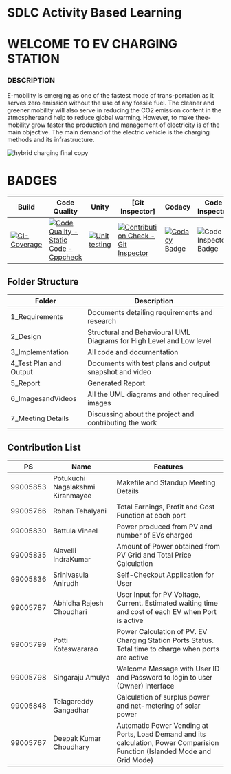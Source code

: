 # SDLC Activity Based Learning

# WELCOME TO EV CHARGING STATION
### DESCRIPTION
E-mobility is emerging as one of the fastest mode of trans-portation as it serves zero emission without the use of any fossile fuel. The cleaner and greener mobility will also     serve in reducing the CO2 emission content in the atmosphereand help to reduce global warming. However, to make thee-mobility grow faster the production and management of electricity is of the main objective. The main demand of the electric vehicle is the charging methods and its infrastructure.

![hybrid charging final copy](https://user-images.githubusercontent.com/86198474/130589176-a1bef13c-de6c-450b-95bf-86cdae934167.jpg)


# BADGES

Build | Code Quality | Unity | [Git Inspector] | Codacy | Code Inspector
-----------------|-----------------|-----------------|-----------------| --------- | -----------
  | [![CI-Coverage](https://github.com/amulyasingaraju/SDLC_13_GoGreen/actions/workflows/gcov.yml/badge.svg)](https://github.com/amulyasingaraju/SDLC_13_GoGreen/actions/workflows/gcov.yml) | [![Code Quality - Static Code - Cppcheck](https://github.com/amulyasingaraju/SDLC_13_GoGreen/actions/workflows/cppcheck.yml/badge.svg)](https://github.com/amulyasingaraju/SDLC_13_GoGreen/actions/workflows/cppcheck.yml) | [![Unit testing](https://github.com/amulyasingaraju/SDLC_13_GoGreen/actions/workflows/UnitTesting.yml/badge.svg)](https://github.com/amulyasingaraju/SDLC_13_GoGreen/actions/workflows/UnitTesting.yml) | [![Contribution Check - Git Inspector](https://github.com/amulyasingaraju/SDLC_13_GoGreen/actions/workflows/gitinspector.yml/badge.svg)](https://github.com/amulyasingaraju/SDLC_13_GoGreen/actions/workflows/gitinspector.yml) | [![Codacy Badge](https://app.codacy.com/project/badge/Grade/cf6b96e9ba0d453b9660c0b074d11983)](https://www.codacy.com/gh/amulyasingaraju/SDLC_13_GoGreen/dashboard?utm_source=github.com&amp;utm_medium=referral&amp;utm_content=amulyasingaraju/SDLC_13_GoGreen&amp;utm_campaign=Badge_Grade) | ![Code Inspector Badge](https://www.code-inspector.com/project/26808/status/svg)|

## Folder Structure
| Folder  | Description  |
|--- |--- |
| 1_Requirements | Documents detailing requirements and research |
| 2_Design | Structural and Behavioural UML Diagrams for High Level and Low level |
| 3_Implementation | All code and documentation |
| 4_Test Plan and Output | Documents with test plans and output snapshot and video|
| 5_Report | Generated Report |
| 6_ImagesandVideos | All the UML diagrams and other required images |
| 7_Meeting Details | Discussing about the project and contributing the work |

## Contribution List
|  PS    | Name          |      Features                  | 
|---     |---            |---                             |
| 99005853 | Potukuchi Nagalakshmi Kiranmayee | Makefile and Standup Meeting Details |
| 99005766 | Rohan Tehalyani | Total Earnings, Profit and Cost Function at each port |
| 99005830 | Battula Vineel | Power produced from PV and number of EVs charged |
| 99005835 | Alavelli IndraKumar | Amount of Power obtained from PV Grid and Total Price Calculation | 
| 99005836 | Srinivasula Anirudh | Self-Checkout Application for User | 
| 99005787 | Abhidha Rajesh Choudhari | User Input for PV Voltage, Current. Estimated waiting time and cost of each EV when Port is active |
| 99005799 | Potti Koteswararao | Power Calculation of PV. EV Charging Station Ports Status. Total time to charge when ports are active |
| 99005798 | Singaraju Amulya | Welcome Message with User ID and Password to login to user (Owner) interface |
| 99005848 | Telagareddy Gangadhar | Calculation of surplus power and net-metering of solar power | 
| 99005767 | Deepak Kumar Choudhary | Automatic Power Vending at Ports, Load Demand and its calculation, Power Comparision Function (Islanded Mode and Grid Mode) |

